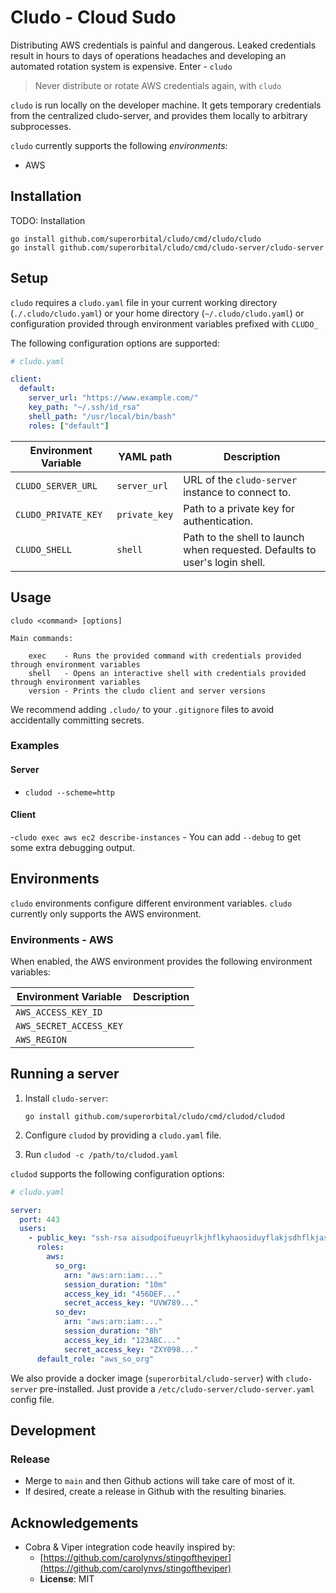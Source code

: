 # Cludo - Cloud Sudo

Distributing AWS credentials is painful and dangerous.  Leaked credentials result in hours to days of operations headaches and developing an automated rotation system is expensive. Enter - `cludo`

> Never distribute or rotate AWS credentials again, with `cludo`

`cludo` is run locally on the developer machine.  It gets temporary credentials from the centralized cludo-server, and provides them locally to arbitrary subprocesses.

`cludo` currently supports the following _environments_:

- AWS

## Installation

TODO: Installation

```shell
go install github.com/superorbital/cludo/cmd/cludo/cludo
go install github.com/superorbital/cludo/cmd/cludo-server/cludo-server
```

## Setup

`cludo` requires a `cludo.yaml` file in your current working directory (`./.cludo/cludo.yaml`) or your home directory (`~/.cludo/cludo.yaml`) or configuration provided through environment variables prefixed with `CLUDO_`

The following configuration options are supported:

```yaml
# cludo.yaml

client:
  default:
    server_url: "https://www.example.com/"
    key_path: "~/.ssh/id_rsa"
    shell_path: "/usr/local/bin/bash"
    roles: ["default"]
```

Environment Variable | YAML path | Description
-------------------- | --------- | -----------
`CLUDO_SERVER_URL` | `server_url` | URL of the `cludo-server` instance to connect to.
`CLUDO_PRIVATE_KEY` | `private_key` | Path to a private key for authentication.
`CLUDO_SHELL` | `shell` | Path to the shell to launch when requested. Defaults to user's login shell.

## Usage

```shell
cludo <command> [options]

Main commands:

    exec    - Runs the provided command with credentials provided through environment variables
    shell   - Opens an interactive shell with credentials provided through environment variables
    version - Prints the cludo client and server versions
```

We recommend adding `.cludo/` to your `.gitignore` files to avoid accidentally committing secrets.

### Examples


#### Server

- `cludod --scheme=http`

#### Client

  -`cludo exec aws ec2 describe-instances`
    - You can add `--debug` to get some extra debugging output.

## Environments

`cludo` environments configure different environment variables. `cludo` currently only supports the AWS environment.

### Environments - AWS

When enabled, the AWS environment provides the following environment variables:

Environment Variable | Description
-------------------- | -----------
`AWS_ACCESS_KEY_ID` |
`AWS_SECRET_ACCESS_KEY` |
`AWS_REGION` |

## Running a server

1. Install `cludo-server`:

   ```shell
   go install github.com/superorbital/cludo/cmd/cludod/cludod
   ```

2. Configure `cludod` by providing a `cludo.yaml` file.
3. Run `cludod -c /path/to/cludod.yaml`

`cludod` supports the following configuration options:

```yaml
# cludo.yaml

server:
  port: 443
  users:
    - public_key: "ssh-rsa aisudpoifueuyrlkjhflkyhaosiduyflakjsdhflkjashdf7898798765489..."
      roles:
        aws:
          so_org:
            arn: "aws:arn:iam:..."
            session_duration: "10m"
            access_key_id: "456DEF..."
            secret_access_key: "UVW789..."
          so_dev:
            arn: "aws:arn:iam:..."
            session_duration: "8h"
            access_key_id: "123ABC..."
            secret_access_key: "ZXY098..."
      default_role: "aws_so_org"
```

We also provide a docker image (`superorbital/cludo-server`) with `cludo-server` pre-installed. Just provide a `/etc/cludo-server/cludo-server.yaml` config file.

## Development

### Release

- Merge to `main` and then Github actions will take care of most of it.
- If desired, create a release in Github with the resulting binaries.

## Acknowledgements

- Cobra & Viper integration code heavily inspired by:
  - [https://github.com/carolynvs/stingoftheviper](https://github.com/carolynvs/stingoftheviper)
  - **License**: MIT
